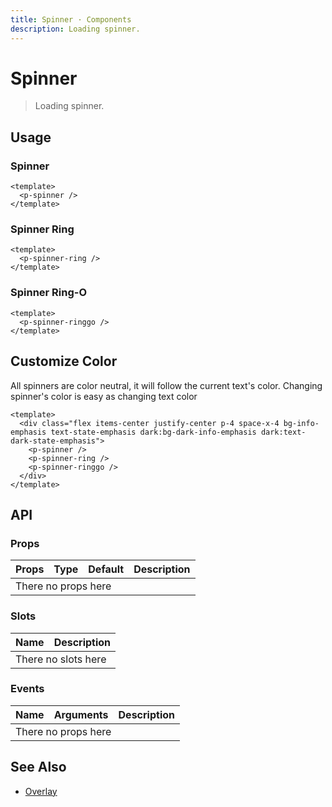 ```yaml
---
title: Spinner · Components
description: Loading spinner.
---
```


<script setup>
  import pSpinner from "./Spinner.vue"
  import pSpinnerRing from "./SpinnerRing.vue"
  import pSpinnerRinggo from "./SpinnerRinggo.vue"
</script>

# Spinner

> Loading spinner.

## Usage

### Spinner

<preview>
  <p-spinner />
</preview>

```vue
<template>
  <p-spinner />
</template>
```

### Spinner Ring

<preview>
  <p-spinner-ring />
</preview>

```vue
<template>
  <p-spinner-ring />
</template>
```

### Spinner Ring-O

<preview>
  <p-spinner-ringgo />
</preview>

```vue
<template>
  <p-spinner-ringgo />
</template>
```

## Customize Color

All spinners are color neutral, it will follow the current text's color. Changing spinner's color is easy as changing text color

<preview>
  <div class="flex items-center justify-center p-4 space-x-4 bg-info-emphasis text-state-emphasis dark:bg-dark-info-emphasis dark:text-dark-state-emphasis">
    <p-spinner />
    <p-spinner-ring />
    <p-spinner-ringgo />
  </div>
</preview>

```vue
<template>
  <div class="flex items-center justify-center p-4 space-x-4 bg-info-emphasis text-state-emphasis dark:bg-dark-info-emphasis dark:text-dark-state-emphasis">
    <p-spinner />
    <p-spinner-ring />
    <p-spinner-ringgo />
  </div>
</template>
```

## API

### Props

<table>
  <thead>
    <tr>
      <th>Props</th>
      <th style="text-align:center;">Type</th>
      <th style="text-align:center;">Default</th>
      <th>Description</th>
    </tr>
  </thead>
  <tbody>
    <tr>
      <td colspan="4" class="text-center">There no props here</td>
    </tr>
  </tbody>
</table>

### Slots

<table>
  <thead>
    <tr>
      <th>Name</th>
      <th>Description</th>
    </tr>
  </thead>
  <tbody>
    <tr>
      <td colspan="2" class="text-center">There no slots here</td>
    </tr>
  </tbody>
</table>

### Events

<table>
  <thead>
    <tr>
      <th>Name</th>
      <th>Arguments</th>
      <th>Description</th>
    </tr>
  </thead>
  <tbody>
    <tr>
      <td colspan="3" class="text-center">There no props here</td>
    </tr>
  </tbody>
</table>

## See Also
- [Overlay](/components/overlay/index)
